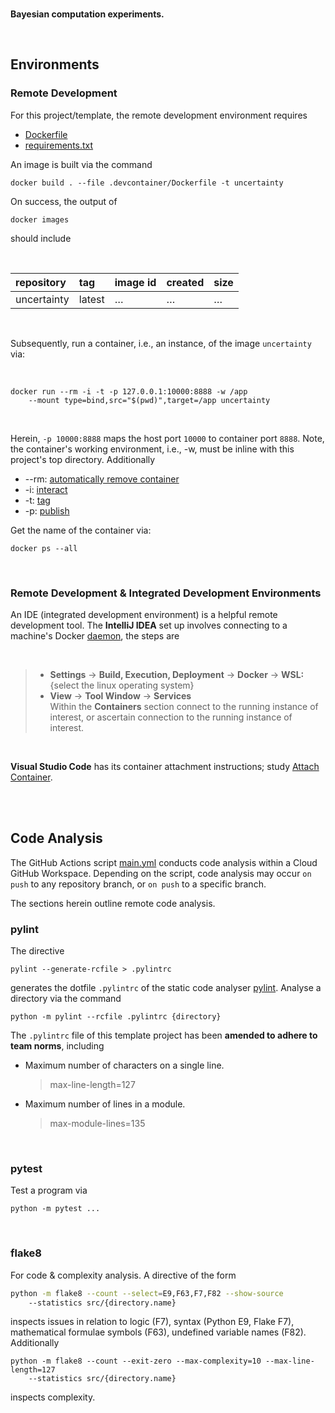 <br>

**Bayesian computation experiments.**

<br>


## Environments

### Remote Development

For this project/template, the remote development environment requires

* [Dockerfile](.devcontainer/Dockerfile)
* [requirements.txt](.devcontainer/requirements.txt)

An image is built via the command

```shell
docker build . --file .devcontainer/Dockerfile -t uncertainty
```

On success, the output of

```shell
docker images
```

should include

<br>

| repository   | tag    | image id | created  | size     |
|:-------------|:-------|:---------|:---------|:---------|
| uncertainty | latest | $\ldots$ | $\ldots$ | $\ldots$ |


<br>

Subsequently, run a container, i.e., an instance, of the image `uncertainty` via:

<br>

```shell
docker run --rm -i -t -p 127.0.0.1:10000:8888 -w /app 
	--mount type=bind,src="$(pwd)",target=/app uncertainty
```

<br>

Herein, `-p 10000:8888` maps the host port `10000` to container port `8888`.  Note, the container's working environment,
i.e., -w, must be inline with this project's top directory.  Additionally

* --rm: [automatically remove container](https://docs.docker.com/engine/reference/commandline/run/#:~:text=a%20container%20exits-,%2D%2Drm,-Automatically%20remove%20the)
* -i: [interact](https://docs.docker.com/engine/reference/commandline/run/#:~:text=and%20reaps%20processes-,%2D%2Dinteractive,-%2C%20%2Di)
* -t: [tag](https://docs.docker.com/get-started/02_our_app/#:~:text=Finally%2C%20the-,%2Dt,-flag%20tags%20your)
* -p: [publish](https://docs.docker.com/engine/reference/commandline/run/#:~:text=%2D%2Dpublish%20%2C-,%2Dp,-Publish%20a%20container%E2%80%99s)


Get the name of the container via:

```shell
docker ps --all
```


<br>

### Remote Development & Integrated Development Environments

An IDE (integrated development environment) is a helpful remote development tool.  The **IntelliJ
IDEA** set up involves connecting to a machine's Docker [daemon](https://www.jetbrains.com/help/idea/docker.html#connect_to_docker), the steps are

<br>

> * **Settings** $\rightarrow$ **Build, Execution, Deployment** $\rightarrow$ **Docker** $\rightarrow$ **WSL:** {select the linux operating system}
> * **View** $\rightarrow$ **Tool Window** $\rightarrow$ **Services** <br>Within the **Containers** section connect to the running instance of interest, or ascertain connection to the running instance of interest.

<br>

**Visual Studio Code** has its container attachment instructions; study [Attach Container](https://code.visualstudio.com/docs/devcontainers/attach-container).


<br>
<br>

## Code Analysis

The GitHub Actions script [main.yml](.github/workflows/main.yml) conducts code analysis within a Cloud GitHub Workspace.  Depending on the script, code analysis may occur `on push` to any repository branch, or `on push` to a specific branch.

The sections herein outline remote code analysis.

### pylint

The directive

```shell
pylint --generate-rcfile > .pylintrc
```

generates the dotfile `.pylintrc` of the static code analyser [pylint](https://pylint.pycqa.org/en/latest/user_guide/checkers/features.html).  Analyse a directory via the command

```shell
python -m pylint --rcfile .pylintrc {directory}
```

The `.pylintrc` file of this template project has been **amended to adhere to team norms**, including

* Maximum number of characters on a single line.
  > max-line-length=127

* Maximum number of lines in a module.
  > max-module-lines=135


<br>


### pytest

Test a program via 

```shell
python -m pytest ...
```


<br>


### flake8

For code & complexity analysis.  A directive of the form

```bash
python -m flake8 --count --select=E9,F63,F7,F82 --show-source 
	--statistics src/{directory.name}
```

inspects issues in relation to logic (F7), syntax (Python E9, Flake F7), mathematical formulae symbols (F63), undefined variable names (F82).  Additionally

```shell
python -m flake8 --count --exit-zero --max-complexity=10 --max-line-length=127 
	--statistics src/{directory.name}
```

inspects complexity.


<br>
<br>

<br>
<br>

<br>
<br>

<br>
<br>
